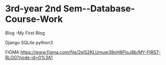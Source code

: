 # 3rd-year 2nd Sem--Database-Course-Work
Blog -My First Blog

Django
SQLite
python3

FIGMA 
https://www.figma.com/file/2elS2KLUmuw39oH8PioJ8b/MY-FIRST-BLOG?node-id=0%3A1

